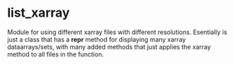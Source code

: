 # list_xarray
Module for using different xarray files with different resolutions. Esentially is just a class that has a __repr__ method for displaying many xarray dataarrays/sets, with many added methods that just applies the xarray method to all files in the function.
